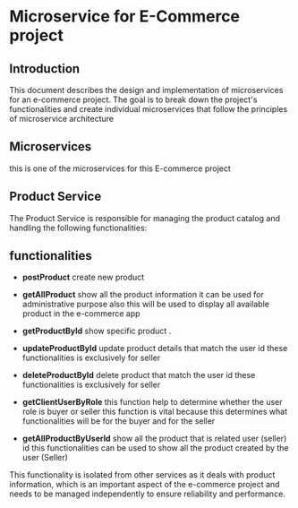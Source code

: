 # Microservice for E-Commerce project

## Introduction

This document describes the design and implementation of microservices for an e-commerce project. The goal is to break down the project's functionalities and create individual microservices that follow the principles of microservice architecture

## Microservices

this is one of the microservices for this E-commerce project

## Product Service

The Product Service is responsible for managing the product catalog and handling the following functionalities:

## functionalities


- **postProduct** create new product
- **getAllProduct** show all the product information it can be used for administrative purpose also this will be used to display all available product in the e-commerce app
- **getProductById** show specific product .
- **updateProductById** update product details that match the user id these functionalities is exclusively for seller
- **deleteProductById** delete product that match the user id these functionalities is exclusively for seller

- **getClientUserByRole**  this function help to determine whether the user role is buyer or seller this function is vital because this determines what functionalities will be for the buyer and for the  seller
- **getAllProductByUserId** show all the product that is related   user (seller) id this functionalities can be used to show
  all the product created by the user (Seller)


This functionality is isolated from other services as it deals with product information, which is an important aspect of the e-commerce project and needs to be managed independently to ensure reliability and performance.